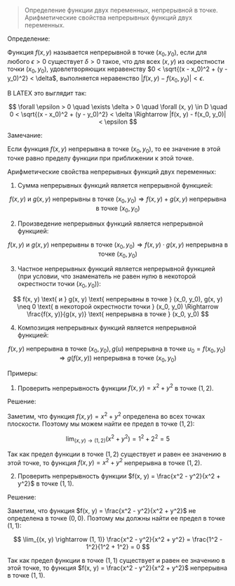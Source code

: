 > Определение функции двух переменных, непрерывной в точке. Арифметические свойства непрерывных функций двух переменных.

Определение:

Функция $f(x, y)$ называется непрерывной в точке $(x_0, y_0)$, если для любого $\epsilon > 0$ существует $\delta > 0$ такое, что для всех $(x, y)$ из окрестности точки $(x_0, y_0)$, удовлетворяющих неравенству $0 < \sqrt{(x - x_0)^2 + (y - y_0)^2} < \delta$, выполняется неравенство $|f(x, y) - f(x_0, y_0)| < \epsilon$.

В LATEX это выглядит так:

$$
\forall \epsilon > 0 \quad \exists \delta > 0 \quad \forall (x, y) \in D \quad 0 < \sqrt{(x - x_0)^2 + (y - y_0)^2} < \delta \Rightarrow |f(x, y) - f(x_0, y_0)| < \epsilon
$$

Замечание:

Если функция $f(x, y)$ непрерывна в точке $(x_0, y_0)$, то ее значение в этой точке равно пределу функции при приближении к этой точке.

Арифметические свойства непрерывных функций двух переменных:

1. Сумма непрерывных функций является непрерывной функцией:

$$
f(x, y) \text{ и } g(x, y) \text{ непрерывны в точке } (x_0, y_0) \Rightarrow f(x, y) + g(x, y) \text{ непрерывна в точке } (x_0, y_0)
$$

2. Произведение непрерывных функций является непрерывной функцией:

$$
f(x, y) \text{ и } g(x, y) \text{ непрерывны в точке } (x_0, y_0) \Rightarrow f(x, y) \cdot g(x, y) \text{ непрерывна в точке } (x_0, y_0)
$$

3. Частное непрерывных функций является непрерывной функцией (при условии, что знаменатель не равен нулю в некоторой окрестности точки $(x_0, y_0)$):

$$
f(x, y) \text{ и } g(x, y) \text{ непрерывны в точке } (x_0, y_0), g(x, y) \neq 0 \text{ в некоторой окрестности точки } (x_0, y_0) \Rightarrow \frac{f(x, y)}{g(x, y)} \text{ непрерывна в точке } (x_0, y_0)
$$

4. Композиция непрерывных функций является непрерывной функцией:

$$
f(x, y) \text{ непрерывна в точке } (x_0, y_0), g(u) \text{ непрерывна в точке } u_0 = f(x_0, y_0) \Rightarrow g(f(x, y)) \text{ непрерывна в точке } (x_0, y_0)
$$

Примеры:

1. Проверить непрерывность функции $f(x, y) = x^2 + y^2$ в точке $(1, 2)$.

Решение:

Заметим, что функция $f(x, y) = x^2 + y^2$ определена во всех точках плоскости. Поэтому мы можем найти ее предел в точке $(1, 2)$:

$$
\lim_{(x, y) \rightarrow (1, 2)} (x^2 + y^2) = 1^2 + 2^2 = 5
$$

Так как предел функции в точке $(1, 2)$ существует и равен ее значению в этой точке, то функция $f(x, y) = x^2 + y^2$ непрерывна в точке $(1, 2)$.

2. Проверить непрерывность функции $f(x, y) = \frac{x^2 - y^2}{x^2 + y^2}$ в точке $(1, 1)$.

Решение:

Заметим, что функция $f(x, y) = \frac{x^2 - y^2}{x^2 + y^2}$ не определена в точке $(0, 0)$. Поэтому мы должны найти ее предел в точке $(1, 1)$:

$$
\lim_{(x, y) \rightarrow (1, 1)} \frac{x^2 - y^2}{x^2 + y^2} = \frac{1^2 - 1^2}{1^2 + 1^2} = 0
$$

Так как предел функции в точке $(1, 1)$ существует и равен ее значению в этой точке, то функция $f(x, y) = \frac{x^2 - y^2}{x^2 + y^2}$ непрерывна в точке $(1, 1)$.
